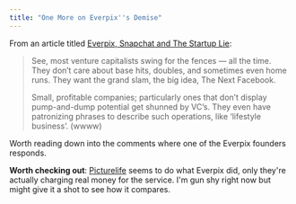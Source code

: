 ```yaml
---
title: "One More on Everpix''s Demise"
---
```

<p>From an article titled <a href="http://subimage.com/blog/2013/11/07/everpix-snapchat-and-the-startup-lie/#.Un0EZpEw-lJ">Everpix, Snapchat and The Startup Lie</a>:</p>
<blockquote><p>
  See, most venture capitalists swing for the fences — all the time. They don’t care about base hits, doubles, and sometimes even home runs. They want the grand slam, the big idea, The Next Facebook.</p>
<p>  Small, profitable companies; particularly ones that don’t display pump-and-dump potential get shunned by VC’s. They even have patronizing phrases to describe such operations, like ‘lifestyle business’. (wwww)
</p></blockquote>
<p>Worth reading down into the comments where one of the Everpix founders responds.</p>
<p><strong>Worth checking out</strong>: <a href="https://picturelife.com">Picturelife</a> seems to do what Everpix did, only they're actually charging real money for the service. I'm gun shy right now but might give it a shot to see how it compares.</p>

